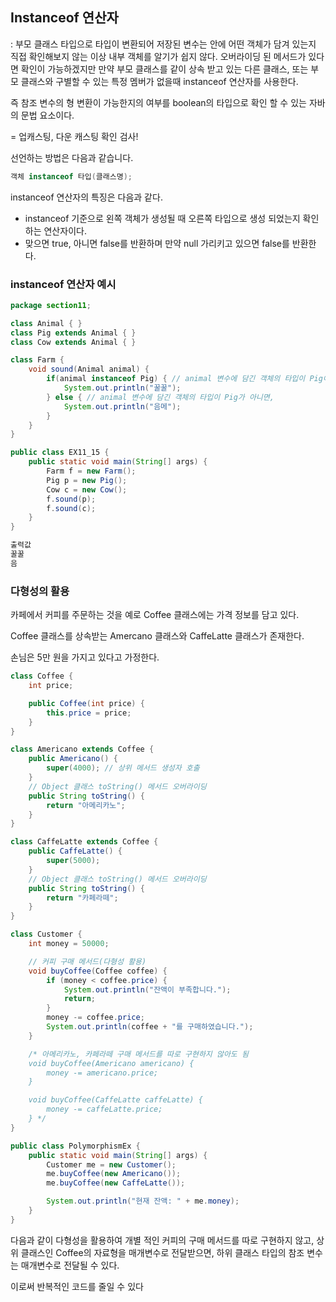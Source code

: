 ## **Instanceof 연산자**

: 부모 클래스 타입으로 타입이 변환되어 저장된 변수는 안에 어떤 객체가 담겨 있는지 직접 확인해보지 않는 이상 내부 객체를 알기가 쉽지 않다. 오버라이딩 된 메서드가 있다면 확인이 가능하겠지만 만약 부모 클래스를 같이 상속 받고 있는 다른 클래스, 또는 부모 클래스와 구별할 수 있는 특정 멤버가 없을때 instanceof 연산자를 사용한다.

즉 참조 변수의 형 변환이 가능한지의 여부를 boolean의 타입으로 확인 할 수 있는 자바의 문법 요소이다.

= 업캐스팅, 다운 캐스팅 확인 검사!

선언하는 방법은 다음과 같습니다.

```java
객체 instanceof 타입(클래스명);
```

instanceof 연산자의 특징은 다음과 같다.

- instanceof 기준으로 왼쪽 객체가 생성될 때 오른쪽 타입으로 생성 되었는지 확인하는 연산자이다.
- 맞으면 true, 아니면 false를  반환하며 만약 null 가리키고 있으면 false를 반환한다.

### instanceof 연산자 예시

```java
package section11;

class Animal { }
class Pig extends Animal { }
class Cow extends Animal { }

class Farm {
	void sound(Animal animal) {
		if(animal instanceof Pig) { // animal 변수에 담긴 객체의 타입이 Pig이면,
			System.out.println("꿀꿀");
		} else { // animal 변수에 담긴 객체의 타입이 Pig가 아니면,
			System.out.println("음메");
		}
	}
}

public class EX11_15 {
	public static void main(String[] args) {
		Farm f = new Farm();
		Pig p = new Pig();
		Cow c = new Cow();
		f.sound(p);
		f.sound(c);
	}
}
```

```java
출력값 
꿀꿀 
음
```

### 다형성의 활용

카페에서 커피를 주문하는 것을 예로 Coffee 클래스에는 가격 정보를 담고 있다.

Coffee 클래스를 상속받는 Amercano 클래스와 CaffeLatte 클래스가 존재한다.

손님은 5만 원을 가지고 있다고 가정한다.

```java
class Coffee {
    int price;

    public Coffee(int price) {
        this.price = price;
    }
}

class Americano extends Coffee {
    public Americano() {
        super(4000); // 상위 메서드 생성자 호출
    }
    // Object 클래스 toString() 메서드 오버라이딩
    public String toString() { 
        return "아메리카노";
    }
}

class CaffeLatte extends Coffee {
    public CaffeLatte() {
        super(5000);
    }
    // Object 클래스 toString() 메서드 오버라이딩
    public String toString() {
        return "카페라떼";
    }
}

class Customer {
    int money = 50000;

    // 커피 구매 메서드(다형성 활용)
    void buyCoffee(Coffee coffee) {
        if (money < coffee.price) {
            System.out.println("잔액이 부족합니다.");
            return;
        }
        money -= coffee.price;
        System.out.println(coffee + "를 구매하였습니다.");
    }

    /* 아메리카노, 카페라떼 구매 메서드를 따로 구현하지 않아도 됨
    void buyCoffee(Americano americano) {
        money -= americano.price;
    }

    void buyCoffee(CaffeLatte caffeLatte) {
        money -= caffeLatte.price;
    } */
}
```

```java
public class PolymorphismEx {
    public static void main(String[] args) {
        Customer me = new Customer();
        me.buyCoffee(new Americano());
        me.buyCoffee(new CaffeLatte());

        System.out.println("현재 잔액: " + me.money);
    }
}
```

다음과 같이 다형성을 활용하여 개별 적인 커피의 구매 메서드를 따로 구현하지 않고, 상위 클래스인 Coffee의 자료형을 매개변수로 전달받으면, 하위 클래스 타입의 참조 변수는 매개변수로 전달될 수 있다.

이로써 반복적인 코드를 줄일 수 있다
